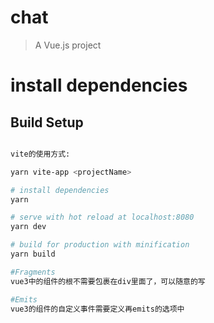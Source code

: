 # chat
> A Vue.js project

# install dependencies

## Build Setup

``` bash

vite的使用方式:

yarn vite-app <projectName>

# install dependencies
yarn

# serve with hot reload at localhost:8080
yarn dev

# build for production with minification
yarn build

#Fragments
vue3中的组件的根不需要包裹在div里面了，可以随意的写

#Emits
vue3的组件的自定义事件需要定义再emits的选项中